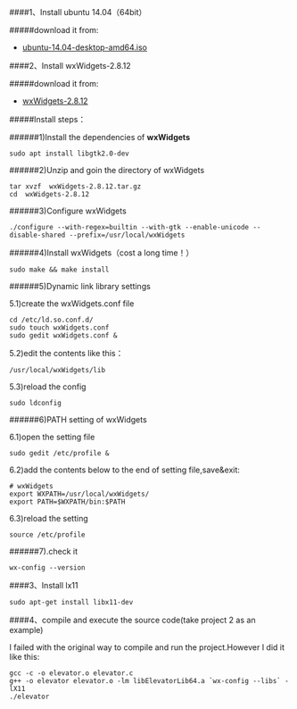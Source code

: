 ####1、Install ubuntu 14.04（64bit）

#####download it from:
- [ubuntu-14.04-desktop-amd64.iso](http://old-releases.ubuntu.com/releases/trusty/ubuntu-14.04-desktop-amd64.iso)



####2、Install wxWidgets-2.8.12

#####download it from:

- [wxWidgets-2.8.12](https://github.com/wxWidgets/wxWidgets/releases/download/v2.8.12/wxWidgets-2.8.12.tar.gz)

#####Install steps：

######1)Install the dependencies of **wxWidgets**

```
sudo apt install libgtk2.0-dev
```

######2)Unzip and goin the directory of wxWidgets

```
tar xvzf  wxWidgets-2.8.12.tar.gz
cd  wxWidgets-2.8.12
```

######3)Configure wxWidgets

```
./configure --with-regex=builtin --with-gtk --enable-unicode --disable-shared --prefix=/usr/local/wxWidgets
```

######4)Install wxWidgets（cost a long time！）

```
sudo make && make install
```

######5)Dynamic link library settings

5.1)create the wxWidgets.conf file

```
cd /etc/ld.so.conf.d/
sudo touch wxWidgets.conf
sudo gedit wxWidgets.conf &
```

5.2)edit the contents like this：

```
/usr/local/wxWidgets/lib
```

5.3)reload the config

```
sudo ldconfig
```

######6)PATH setting of wxWidgets

6.1)open the setting file

```
sudo gedit /etc/profile &
```

6.2)add the contents below to the end of setting file,save&exit:

```
# wxWidgets
export WXPATH=/usr/local/wxWidgets/
export PATH=$WXPATH/bin:$PATH
```

6.3)reload the setting

```
source /etc/profile
```

######7).check it

```
wx-config --version
```



####3、Install lx11

```
sudo apt-get install libx11-dev
```



####4、compile and execute the source code(take project 2 as an example)

I failed with the original way to compile and run the project.However I did it like this:

```
gcc -c -o elevator.o elevator.c
g++ -o elevator elevator.o -lm libElevatorLib64.a `wx-config --libs` -lX11
./elevator
```



